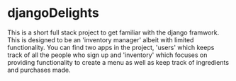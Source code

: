# djangoDelights



This is a short full stack project to get familiar with the django framwork. This is designed to be an 'inventory manager' albeit with limited functionality.
You can find two apps in the project, 'users' which keeps track of all the people who sign up and 'inventory' which focuses on providing functionality to create a menu as well as keep track of ingredients and purchases made. 


